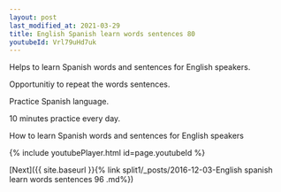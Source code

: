 ```yaml
---
layout: post
last_modified_at: 2021-03-29
title: English Spanish learn words sentences 80 
youtubeId: Vrl79uHd7uk
---
```

 
 
Helps to learn Spanish words and sentences for English speakers.

Opportunitiy to repeat the words sentences. 

Practice Spanish language. 
 
10 minutes practice every day. 
 
How to learn Spanish words and sentences for English speakers 
 
{% include youtubePlayer.html id=page.youtubeId %}
 
 
[Next]({{ site.baseurl }}{% link  split1/_posts/2016-12-03-English spanish learn words sentences 96 .md%})
 
